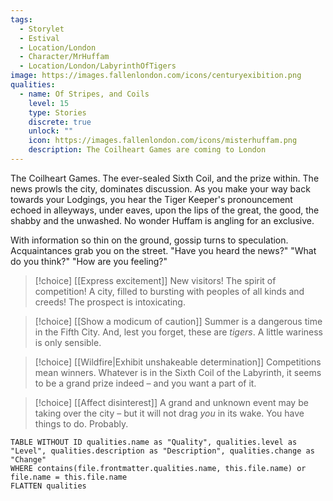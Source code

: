 ```yaml
---
tags:
  - Storylet
  - Estival
  - Location/London
  - Character/MrHuffam
  - Location/London/LabyrinthOfTigers
image: https://images.fallenlondon.com/icons/centuryexibition.png
qualities:
  - name: Of Stripes, and Coils
    level: 15
    type: Stories
    discrete: true
    unlock: ""
    icon: https://images.fallenlondon.com/icons/misterhuffam.png
    description: The Coilheart Games are coming to London
---
```


The Coilheart Games. The ever-sealed Sixth Coil, and the prize within. The news prowls the city, dominates discussion. As you make your way back towards your Lodgings, you hear the Tiger Keeper's pronouncement echoed in alleyways, under eaves, upon the lips of the great, the good, the shabby and the unwashed. No wonder Huffam is angling for an exclusive.

With information so thin on the ground, gossip turns to speculation. Acquaintances grab you on the street. "Have you heard the news?" "What do you think?" "How are you feeling?"

> [!choice] [[Express excitement]]
> New visitors! The spirit of competition! A city, filled to bursting with peoples of all kinds and creeds! The prospect is intoxicating.

> [!choice] [[Show a modicum of caution]]
> Summer is a dangerous time in the Fifth City. And, lest you forget, these are _tigers_. A little wariness is only sensible.

> [!choice] [[Wildfire|Exhibit unshakeable determination]]
> Competitions mean winners. Whatever is in the Sixth Coil of the Labyrinth, it seems to be a grand prize indeed – and you want a part of it.

> [!choice] [[Affect disinterest]]
> A grand and unknown event may be taking over the city – but it will not drag _you_ in its wake. You have things to do. Probably.












```dataview
TABLE WITHOUT ID qualities.name as "Quality", qualities.level as "Level", qualities.description as "Description", qualities.change as "Change"  
WHERE contains(file.frontmatter.qualities.name, this.file.name) or file.name = this.file.name 
FLATTEN qualities
```